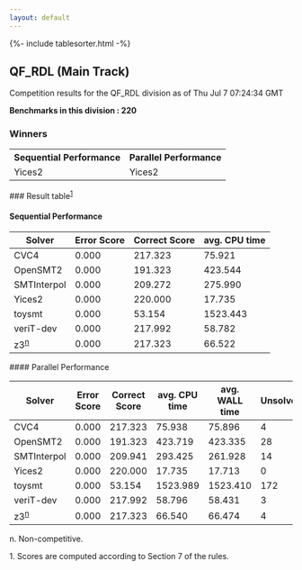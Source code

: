 ```yaml
---
layout: default
---
```

{%- include tablesorter.html -%}

##  QF_RDL (Main Track)

Competition results for the QF_RDL division as of Thu Jul 7 07:24:34 GMT

**Benchmarks in this division : 220** 

### Winners
<table>
<tr>
<th class="center">Sequential Performance</th>
<th class="center">Parallel Performance</th>
</tr>
<tr class="center">
<td>Yices2</td>
<td>Yices2</td>
</tr>
</table>
### Result table<sup><a href="#fn1">1</a></sup>
 




#### Sequential Performance
<table id="sequential" class="result sorted">
<thead>
<tr>
<th class="center">Solver</th>
<th class="center">Error Score</th>
<th class="center">Correct Score</th>
<th class="center">avg. CPU time </th>
</tr>
</thead>
<tr>
<td>CVC4</td>
<td class="right">0.000</td>
<td class="right">217.323</td>
<td class="right">75.921</td>
</tr>
<tr>
<td>OpenSMT2</td>
<td class="right">0.000</td>
<td class="right">191.323</td>
<td class="right">423.544</td>
</tr>
<tr>
<td>SMTInterpol</td>
<td class="right">0.000</td>
<td class="right">209.272</td>
<td class="right">275.990</td>
</tr>
<tr>
<td>Yices2</td>
<td class="right">0.000</td>
<td class="right">220.000</td>
<td class="right">17.735</td>
</tr>
<tr>
<td>toysmt</td>
<td class="right">0.000</td>
<td class="right">53.154</td>
<td class="right">1523.443</td>
</tr>
<tr>
<td>veriT-dev</td>
<td class="right">0.000</td>
<td class="right">217.992</td>
<td class="right">58.782</td>
</tr>
<tr>
<td>z3<SUP><a href="#fn">n</a></SUP>
</td>
<td class="right">0.000</td>
<td class="right">217.323</td>
<td class="right">66.522</td>
</tr>

</table>
#### Parallel Performance
<table id="parallel" class="result sorted">
<thead>
<tr>
<th class="center">Solver</th><th class="center">Error Score</th>
<th class="center">Correct Score</th>
<th class="center">avg. CPU time </th>
<th class="center">avg. WALL time </th>

<th class="center">Unsolved</th>
</tr>
</thead>
<tr>
<td>CVC4</td>
<td class="right">0.000</td>
<td class="right">217.323</td>
<td class="right">75.938</td>
<td class="right">75.896</td>
<td class="right">4</td>
</tr>
<tr>
<td>OpenSMT2</td>
<td class="right">0.000</td>
<td class="right">191.323</td>
<td class="right">423.719</td>
<td class="right">423.335</td>
<td class="right">28</td>
</tr>
<tr>
<td>SMTInterpol</td>
<td class="right">0.000</td>
<td class="right">209.941</td>
<td class="right">293.425</td>
<td class="right">261.928</td>
<td class="right">14</td>
</tr>
<tr>
<td>Yices2</td>
<td class="right">0.000</td>
<td class="right">220.000</td>
<td class="right">17.735</td>
<td class="right">17.713</td>
<td class="right">0</td>
</tr>
<tr>
<td>toysmt</td>
<td class="right">0.000</td>
<td class="right">53.154</td>
<td class="right">1523.989</td>
<td class="right">1523.410</td>
<td class="right">172</td>
</tr>
<tr>
<td>veriT-dev</td>
<td class="right">0.000</td>
<td class="right">217.992</td>
<td class="right">58.796</td>
<td class="right">58.431</td>
<td class="right">3</td>
</tr>
<tr>
<td>z3<SUP><a href="#fn">n</a></SUP>
</td>
<td class="right">0.000</td>
<td class="right">217.323</td>
<td class="right">66.540</td>
<td class="right">66.474</td>
<td class="right">4</td>
</tr>
</table>
<span id="fn"> n. Non-competitive.</span>

<span id="fn1"> 1. Scores are computed according to Section 7 of the rules.</span>


